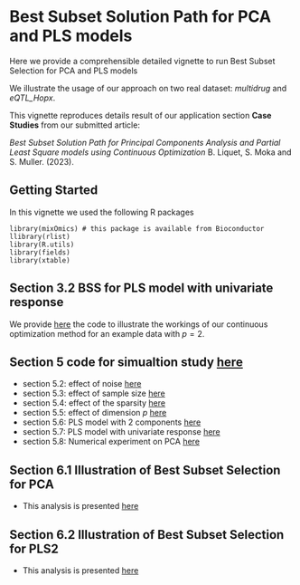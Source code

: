 # Best Subset Solution Path for PCA and PLS models

Here we provide a comprehensible detailed vignette to run Best Subset Selection for PCA and PLS models

We illustrate the usage of our approach on two real dataset: _multidrug_ and _eQTL\_Hopx_.

This vignette reproduces details result of our application section **Case Studies** from our submitted article:

_Best Subset Solution Path for Principal Components Analysis and Partial Least Square models using Continuous Optimization_ B. Liquet, S. Moka and S. Muller. (2023).



## Getting Started

In this vignette we used the following R packages

```
library(mixOmics) # this package is available from Bioconductor
llibrary(rlist)
library(R.utils)
library(fields)
library(xtable)
```

## Section 3.2 BSS for PLS model with univariate response

We provide [here](https://github.com/benoit-liquet/BSS-PCA-PLS/blob/main/Section3/Loss_landscape_PLS1.md) the code to illustrate the workings of our continuous optimization method for an example data with $p = 2$.



## Section 5 code for simualtion study [here](https://github.com/benoit-liquet/BSS-PCA-PLS/blob/main/Section-5/)

   - section 5.2: effect of noise [here](https://github.com/benoit-liquet/BSS-PCA-PLS/blob/main/Section-5/Simulation_revision_1_noise.R)
   - section 5.3: effect of sample size [here](https://github.com/benoit-liquet/BSS-PCA-PLS/blob/main/Section-5/Simulation_revision_1_sample_size.R)
   - section 5.4: effect of the sparsity [here](https://github.com/benoit-liquet/BSS-PCA-PLS/blob/main/Section-5/Simulation_revision_1_sparsity.R)
   - section 5.5: effect of dimension $p$ [here](https://github.com/benoit-liquet/BSS-PCA-PLS/blob/main/Section-5/Simulation_revision_1_high.R)
   - section 5.6: PLS model with 2 components [here](https://github.com/benoit-liquet/BSS-PCA-PLS/blob/main/Section-5/Simulation_prediction_2_component.R)
   - section 5.7: PLS model with univariate response [here](https://github.com/benoit-liquet/BSS-PCA-PLS/blob/main/Section-5/Simulation_revision_Chun_keles_noise_small.R)
   - section 5.8: Numerical experiment on PCA [here](https://github.com/benoit-liquet/BSS-PCA-PLS/blob/main/Section-5/Simulation_revision_PCA_Shen_Huang.R)

## Section 6.1 Illustration of Best Subset Selection for PCA

- This analysis is presented [here](https://github.com/benoit-liquet/BSS-PCA-PLS/blob/main/Section-6.1/Vignette_PCA_BSS.md)
 

## Section 6.2 Illustration of Best Subset Selection for PLS2 

- This analysis is presented [here](https://github.com/benoit-liquet/BSS-PCA-PLS/blob/main/Section-6.2/Vignette_PLS2_BSS.md)

